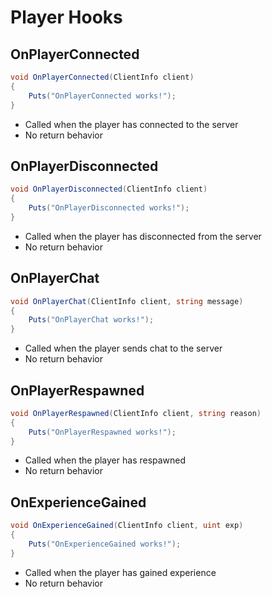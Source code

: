 # Player Hooks

## OnPlayerConnected

``` csharp
void OnPlayerConnected(ClientInfo client)
{
    Puts("OnPlayerConnected works!");
}
```

 * Called when the player has connected to the server
 * No return behavior

## OnPlayerDisconnected

``` csharp
void OnPlayerDisconnected(ClientInfo client)
{
    Puts("OnPlayerDisconnected works!");
}
```

 * Called when the player has disconnected from the server
 * No return behavior

## OnPlayerChat

``` csharp
void OnPlayerChat(ClientInfo client, string message)
{
    Puts("OnPlayerChat works!");
}
```

 * Called when the player sends chat to the server
 * No return behavior

## OnPlayerRespawned

``` csharp
void OnPlayerRespawned(ClientInfo client, string reason)
{
    Puts("OnPlayerRespawned works!");
}
```

 * Called when the player has respawned
 * No return behavior

## OnExperienceGained

``` csharp
void OnExperienceGained(ClientInfo client, uint exp)
{
    Puts("OnExperienceGained works!");
}
```

 * Called when the player has gained experience
 * No return behavior
